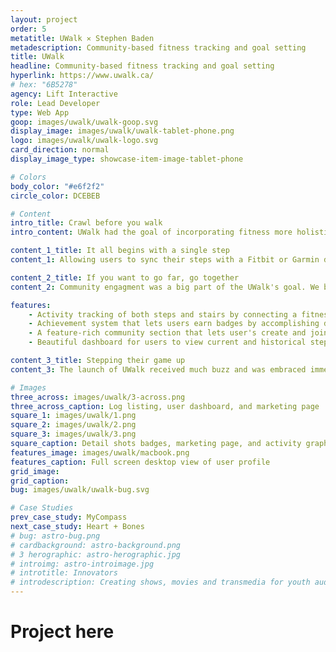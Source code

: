 ```yaml
---
layout: project
order: 5
metatitle: UWalk ✕ Stephen Baden
metadescription: Community-based fitness tracking and goal setting
title: UWalk
headline: Community-based fitness tracking and goal setting
hyperlink: https://www.uwalk.ca/
# hex: "6B5278"
agency: Lift Interactive
role: Lead Developer
type: Web App
goop: images/uwalk/uwalk-goop.svg
display_image: images/uwalk/uwalk-tablet-phone.png
logo: images/uwalk/uwalk-logo.svg
card_direction: normal
display_image_type: showcase-item-image-tablet-phone

# Colors
body_color: "#e6f2f2"
circle_color: DCEBEB

# Content
intro_title: Crawl before you walk
intro_content: UWalk had the goal of incorporating fitness more holistically into people's lives. At home, at work, or wherever life takes you - fitness should be easy and fun to track. We helped them achieve this goal by building out their online platform.

content_1_title: It all begins with a single step
content_1: Allowing users to sync their steps with a Fitbit or Garmin device, and also letting users manually enter their steps, the application lets users track their activity however they see fit.

content_2_title: If you want to go far, go together
content_2: Community engagment was a big part of the UWalk's goal. We build out community challenges that would allow users to compete cooperatively and competively against each other to reach their goal.

features:
    - Activity tracking of both steps and stairs by connecting a fitness tracking device or by manually entering activiy.
    - Achievement system that lets users earn badges by accomplishing daily challenges or by hitting milestones.
    - A feature-rich community section that lets user's create and join communities with their fellow walkers to compete cooperatively and competively in challenges.
    - Beautiful dashboard for users to view current and historical step data, along with friends activity and challenge progress.

content_3_title: Stepping their game up
content_3: The launch of UWalk received much buzz and was embraced immediately by businesses looking to engage their employees with a fun and engaging way of incorporating fitness into their worklife.

# Images
three_across: images/uwalk/3-across.png
three_across_caption: Log listing, user dashboard, and marketing page
square_1: images/uwalk/1.png
square_2: images/uwalk/2.png
square_3: images/uwalk/3.png
square_caption: Detail shots badges, marketing page, and activity graph
features_image: images/uwalk/macbook.png
features_caption: Full screen desktop view of user profile
grid_image: 
grid_caption: 
bug: images/uwalk/uwalk-bug.svg

# Case Studies
prev_case_study: MyCompass
next_case_study: Heart + Bones
# bug: astro-bug.png
# cardbackground: astro-background.png
# 3 herographic: astro-herographic.jpg
# introimg: astro-introimage.jpg
# introtitle: Innovators
# introdescription: Creating shows, movies and transmedia for youth audiences, focusing on premium episodic series built for all platforms.
---
```


<h1>Project here</h1>